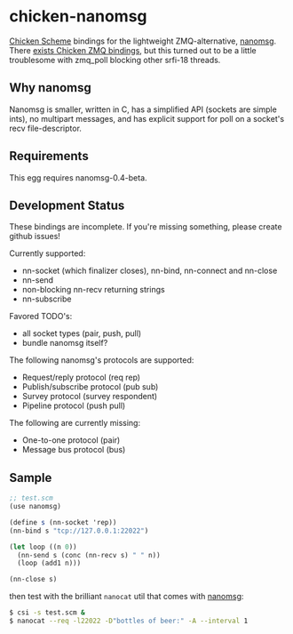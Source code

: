 chicken-nanomsg
===============

 [Chicken Scheme]: http://call-cc.org/
 [nanomsg]: http://nanomsg.org/

[Chicken Scheme] bindings for the lightweight ZMQ-alternative,
[nanomsg]. There
[exists Chicken ZMQ bindings](http://api.call-cc.org/doc/zmq), but
this turned out to be a little troublesome with zmq_poll blocking
other srfi-18 threads.

## Why nanomsg

Nanomsg is smaller, written in C, has a simplified API (sockets are
simple ints), no multipart messages, and has explicit support for poll
on a socket's recv file-descriptor.

## Requirements

This egg requires nanomsg-0.4-beta.

## Development Status
These bindings are incomplete. If you're missing something, please
create github issues!

Currently supported:

- nn-socket (which finalizer closes), nn-bind, nn-connect and nn-close
- nn-send
- non-blocking nn-recv returning strings
- nn-subscribe

Favored TODO's:
- all socket types (pair, push, pull)
- bundle nanomsg itself?

The following nanomsg's protocols are supported:

- Request/reply protocol (req rep)
- Publish/subscribe protocol (pub sub)
- Survey protocol (survey respondent)
- Pipeline protocol (push pull)

The following are currently missing:

- One-to-one protocol (pair)
- Message bus protocol (bus)

## Sample

```scheme
;; test.scm
(use nanomsg)

(define s (nn-socket 'rep))
(nn-bind s "tcp://127.0.0.1:22022")

(let loop ((n 0))
  (nn-send s (conc (nn-recv s) " " n))
  (loop (add1 n)))

(nn-close s)
```

then test with the brilliant `nanocat` util that comes with [nanomsg]:


```bash
$ csi -s test.scm &
$ nanocat --req -l22022 -D"bottles of beer:" -A --interval 1
```
